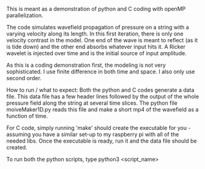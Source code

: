 This is meant as a demonstration of python and C coding with openMP 
parallelization. 

The code simulates wavefield propagation of pressure on a string with a varying 
velocity along its length. In this first iteration, there is only one velocity
contrast in the model. One end of the wave is meant to reflect (as it is tide 
down) and the other end absorbs whatever input hits it. A Ricker wavelet is 
injected over time and is the initial source of input amplitude.

As this is a coding demonstration first, the modeling is not very sophisticated.
I use finite difference in both time and space. I also only use second order.

How to run / what to expect:
Both the python and C codes generate a data file. This data file has a few header
lines followed by the output of the whole pressure field along the string at 
several time slices. The python file moiveMaker1D.py reads this file and 
make a short mp4 of the wavefield as a function of time.

For C code, simply running 'make' should create the executable for you - 
assuming you have a similar set-up to my raspberry pi with all of the needed
libs. Once the executable is ready, run it and the data file should be 
created.

To run both the python scripts, type python3 <script_name>
